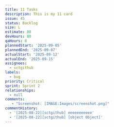 ```yaml
---
title: 11 Tasks
description: This is my 11 card
issue: 45
status: Backlog
size: L
estimate: 88
devHours: 80
qaHours: 8
plannedStart: '2025-09-05'
plannedEnd: '2025-09-07'
actualStart: '2025-09-12'
actualEnd: '2025-09-15'
assignees:
  - sctgithub
labels:
  - bug
priority: Critical
sprint: Sprint 2
relationships:
  - null
comments:
   - "Screenshot: [IMAGE:Images/screenshot.png]"
commentHistory:
  - '[2025-08-22][sctgithub] eeeeeeeeeee'
  - '[2025-08-22][sctgithub] [object Object]'
---
```


